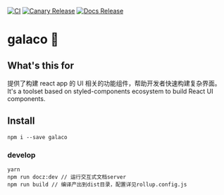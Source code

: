 [![CI](https://github.com/mzvast/galaco/actions/workflows/ci.yml/badge.svg)](https://github.com/mzvast/galaco/actions/workflows/ci.yml)
[![Canary Release](https://github.com/mzvast/galaco/actions/workflows/canary-release.yml/badge.svg)](https://github.com/mzvast/galaco/actions/workflows/canary-release.yml)
[![Docs Release](https://github.com/mzvast/galaco/actions/workflows/docs-release.yml/badge.svg)](https://github.com/mzvast/galaco/actions/workflows/docs-release.yml)

# galaco 🌈

## What's this for

提供了构建 react app 的 UI 相关的功能组件，帮助开发者快速构建复杂界面。
It's a toolset based on styled-components ecosystem to build React UI components.

## Install

`npm i --save galaco`

### develop

```
yarn
npm run docz:dev // 运行交互式文档server
npm run build // 编译产出到dist目录，配置详见rollup.config.js
```

